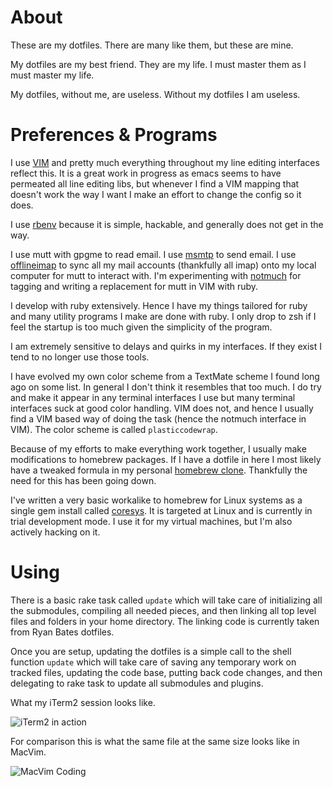 # About

These are my dotfiles. There are many like them, but these are mine.

My dotfiles are my best friend. They are my life. I must master them as I must
master my life.

My dotfiles, without me, are useless. Without my dotfiles I am useless.

# Preferences & Programs

I use [VIM](http://www.VIM.org) and pretty much everything throughout my line
editing interfaces reflect this. It is a great work in progress as emacs seems
to have permeated all line editing libs, but whenever I find a VIM mapping that
doesn't work the way I want I make an effort to change the config so it does.

I use [rbenv](https://github.com/sstephenson/rbenv) because it is simple,
hackable, and generally does not get in the way.

I use mutt with gpgme to read email. I use
[msmtp](http://msmtp.sourceforge.net) to send email. I use
[offlineimap](http://offlineimap.org) to sync all my mail accounts (thankfully
all imap) onto my local computer for mutt to interact with. I'm experimenting
with [notmuch](http://notmuchmail.org) for tagging and writing a replacement
for mutt in VIM with ruby.

I develop with ruby extensively. Hence I have my things tailored for ruby and
many utility programs I make are done with ruby. I only drop to zsh if I feel
the startup is too much given the simplicity of the program.

I am extremely sensitive to delays and quirks in my interfaces. If they exist
I tend to no longer use those tools.

I have evolved my own color scheme from a TextMate scheme I found long ago on
some list. In general I don't think it resembles that too much. I do try and
make it appear in any terminal interfaces I use but many terminal interfaces
suck at good color handling. VIM does not, and hence I usually find a VIM
based way of doing the task (hence the notmuch interface in VIM). The
color scheme is called `plasticcodewrap`.

Because of my efforts to make everything work together, I usually make
modifications to homebrew packages. If I have a dotfile in here I most likely
have a tweaked formula in my personal [homebrew
clone](https://github.com/cehoffman/homebrew). Thankfully the need for this has
been going down.

I've written a very basic workalike to homebrew for Linux systems as a single
gem install called [coresys](https://github.com/cehoffman/coresys). It is
targeted at Linux and is currently in trial development mode. I use it for my
virtual machines, but I'm also actively hacking on it.

# Using

There is a basic rake task called `update` which will take care of initializing
all the submodules, compiling all needed pieces, and then linking all top level
files and folders in your home directory. The linking code is currently taken
from Ryan Bates dotfiles.

Once you are setup, updating the dotfiles is a simple call to the shell
function `update` which will take care of saving any temporary work on tracked
files, updating the code base, putting back code changes, and then delegating
to rake task to update all submodules and plugins.

What my iTerm2 session looks like.

![iTerm2 in action](https://github.com/downloads/cehoffman/dotfiles/terminal.png)

For comparison this is what the same file at the same size looks like in
MacVim.

![MacVim Coding](https://github.com/downloads/cehoffman/dotfiles/macvim.png)
